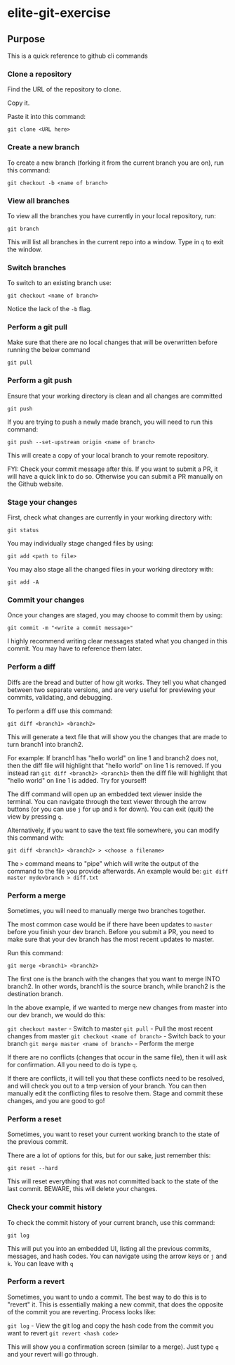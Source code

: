 # elite-git-exercise

## Purpose

This is a quick reference to github cli commands


### Clone a repository

Find the URL of the repository to clone.

Copy it.

Paste it into this command:

`git clone <URL here>`



### Create a new branch

To create a new branch (forking it from the current branch you are on), run this command:

`git checkout -b <name of branch>`


### View all branches

To view all the branches you have currently in your local repository, run:

`git branch`

This will list all branches in the current repo into a window. Type in `q` to exit the window.


### Switch branches

To switch to an existing branch use:

`git checkout <name of branch>`

Notice the lack of the `-b` flag. 


### Perform a git pull

Make sure that there are no local changes that will be overwritten before running the below command

`git pull`


### Perform a git push

Ensure that your working directory is clean and all changes are committed

`git push`

If you are trying to push a newly made branch, you will need to run this command:

`git push --set-upstream origin <name of branch>`

This will create a copy of your local branch to your remote repository.

FYI: Check your commit message after this. If you want to submit a PR, it will have a quick link to do so. Otherwise you can submit a PR manually on the Github website.


### Stage your changes

First, check what changes are currently in your working directory with:

`git status`

You may individually stage changed files by using:

`git add <path to file>`

You may also stage all the changed files in your working directory with:

`git add -A`


### Commit your changes

Once your changes are staged, you may choose to commit them by using:

`git commit -m "<write a commit message>"`

I highly recommend writing clear messages stated what you changed in this commit. You may have to reference them later.


### Perform a diff

Diffs are the bread and butter of how git works. They tell you what changed between two separate versions, and are very useful for previewing your commits, validating, and debugging.

To perform a diff use this command:

`git diff <branch1> <branch2>`

This will generate a text file that will show you the changes that are made to turn branch1 into branch2.

For example: If branch1 has "hello world" on line 1 and branch2 does not, then the diff file will highlight that "hello world" on line 1 is removed. If you instead ran `git diff <branch2> <branch1>` then the diff file will highlight that "hello world" on line 1 is added. Try for yourself!

The diff command will open up an embedded text viewer inside the terminal. You can navigate through the text viewer through the arrow buttons (or you can use `j` for up and `k` for down). You can exit (quit) the view by pressing `q`.

Alternatively, if you want to save the text file somewhere, you can modify this command with:

`git diff <branch1> <branch2> > <choose a filename>`

The `>` command means to "pipe" which will write the output of the command to the file you provide afterwards. An example would be: `git diff master mydevbranch > diff.txt`


### Perform a merge

Sometimes, you will need to manually merge two branches together.

The most common case would be if there have been updates to `master` before you finish your dev branch. Before you submit a PR, you need to make sure that your dev branch has the most recent updates to master.

Run this command:

`git merge <branch1> <branch2>`

The first one is the branch with the changes that you want to merge INTO branch2. In other words, branch1 is the source branch, while branch2 is the destination branch.

In the above example, if we wanted to merge new changes from master into our dev branch, we would do this:

`git checkout master`  - Switch to master
`git pull`  - Pull the most recent changes from master
`git checkout <name of branch>`  - Switch back to your branch
`git merge master <name of branch>`  - Perform the merge

If there are no conflicts (changes that occur in the same file), then it will ask for confirmation. All you need to do is type `q`.

If there are conflicts, it will tell you that these conflicts need to be resolved, and will check you out to a tmp version of your branch. You can then manually edit the conflicting files to resolve them. Stage and commit these changes, and you are good to go!


### Perform a reset

Sometimes, you want to reset your current working branch to the state of the previous commit.

There are a lot of options for this, but for our sake, just remember this:

`git reset --hard`

This will reset everything that was not committed back to the state of the last commit. BEWARE, this will delete your changes.


### Check your commit history

To check the commit history of your current branch, use this command:

`git log`

This will put you into an embedded UI, listing all the previous commits, messages, and hash codes. You can navigate using the arrow keys or `j` and `k`. You can leave with `q`



### Perform a revert

Sometimes, you want to undo a commit. The best way to do this is to "revert" it. This is essentially making a new commit, that does the opposite of the commit you are reverting. Process looks like:

`git log`  - View the git log and copy the hash code from the commit you want to revert
`git revert <hash code>`

This will show you a confirmation screen (similar to a merge). Just type `q` and your revert will go through.

